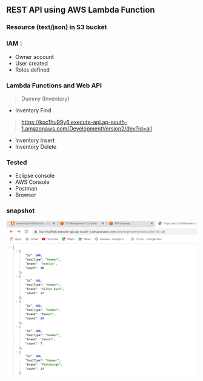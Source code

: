 
## REST API using AWS Lambda Function 

### Resource (text/json) in S3 bucket

### IAM : 

* Owner account
* User created
* Roles defined

### Lambda Functions and Web API

> Dummy (Inventory)

* Inventory Find
> https://koc1hu99y6.execute-api.ap-south-1.amazonaws.com/DevelopmentVersion2/dev?id=all

* Inventory Insert
* Inventory Delete

### Tested

* Eclipse console
* AWS Console
* Postman
* Browser

### snapshot

![search-api](./snaps/find.png)